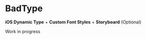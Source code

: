 # BadType

**iOS Dynamic Type** + **Custom Font Styles** + **Storyboard** (Optional)

Work in progress
